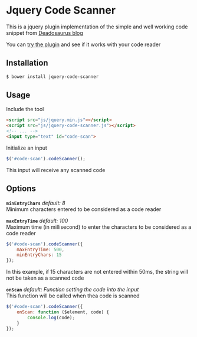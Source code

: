 # Jquery Code Scanner

This is a jquery plugin implementation of the simple and well working code snippet from [Deadosaurus blog](http://www.deadosaurus.com/detect-a-usb-barcode-scanner-with-javascript/)

You can [try the plugin](http://cscan.gprod.net) and see if it works with your code reader

## Installation

```bash
$ bower install jquery-code-scanner
```

## Usage

Include the tool

```html
<script src="js/jquery.min.js"></script>
<script src="js/jquery-code-scanner.js"></script>
<!-- ... -->
<input type="text" id="code-scan">
```

Initialize an input

```javascript
$('#code-scan').codeScanner();
```

This input will receive any scanned code

## Options

**`minEntryChars`** _default: 8_  
Minimum characters entered to be considered as a code reader

**`maxEntryTime`** _default: 100_  
Maximum time (in millisecond) to enter the characters to be considered as a code reader

```javascript
$('#code-scan').codeScanner({
    maxEntryTime: 500,
    minEntryChars: 15
});
```

In this example, if 15 characters are not entered within 50ms, the string will not be taken as a scanned code

**`onScan`** _default: Function setting the code into the input_  
This function will be called when thea code is scanned

```javascript
$('#code-scan').codeScanner({
    onScan: function ($element, code) {
        console.log(code);
    }
});
```
